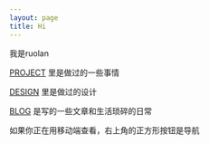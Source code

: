 ```yaml
---
layout: page
title: Hi
---
```

我是ruolan

[PROJECT](https://ruolan.github.io/project/) 里是做过的一些事情

[DESIGN](https://ruolan.github.io/design/) 里是做过的设计

[BLOG](https://ruolan.github.io/blog/) 是写的一些文章和生活琐碎的日常

如果你正在用移动端查看，右上角的正方形按钮是导航
